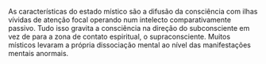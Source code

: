 ﻿As características do estado místico são a difusão da consciência com ilhas vívidas de atenção focal operando num intelecto comparativamente passivo. Tudo isso gravita a consciência na direção do subconsciente em vez de para a zona de contato espiritual, o supraconsciente. Muitos místicos levaram a própria dissociação mental ao nível das manifestações mentais anormais.